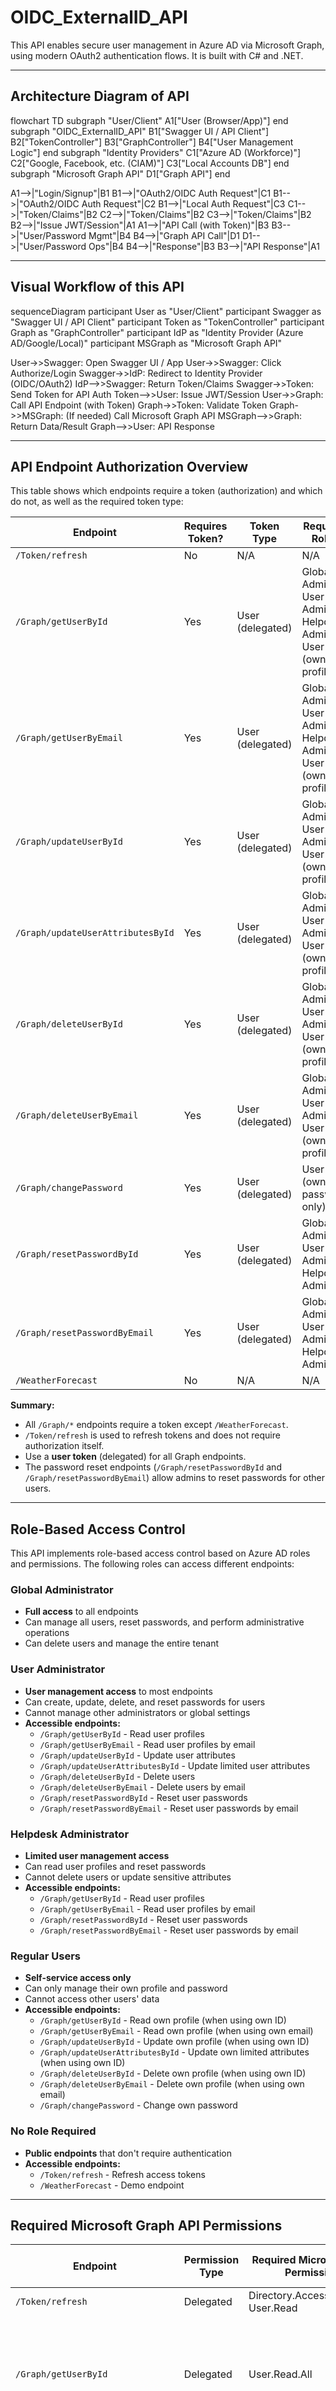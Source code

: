 # OIDC_ExternalID_API

This API enables secure user management in Azure AD via Microsoft Graph, using modern OAuth2 authentication flows. It is built with C# and .NET.

---

## Architecture Diagram of API

flowchart TD
  subgraph "User/Client"
    A1["User (Browser/App)"]
  end
  subgraph "OIDC_ExternalID_API"
    B1["Swagger UI / API Client"]
    B2["TokenController"]
    B3["GraphController"]
    B4["User Management Logic"]
  end
  subgraph "Identity Providers"
    C1["Azure AD (Workforce)"]
    C2["Google, Facebook, etc. (CIAM)"]
    C3["Local Accounts DB"]
  end
  subgraph "Microsoft Graph API"
    D1["Graph API"]
  end

  A1-->|"Login/Signup"|B1
  B1-->|"OAuth2/OIDC Auth Request"|C1
  B1-->|"OAuth2/OIDC Auth Request"|C2
  B1-->|"Local Auth Request"|C3
  C1-->|"Token/Claims"|B2
  C2-->|"Token/Claims"|B2
  C3-->|"Token/Claims"|B2
  B2-->|"Issue JWT/Session"|A1
  A1-->|"API Call (with Token)"|B3
  B3-->|"User/Password Mgmt"|B4
  B4-->|"Graph API Call"|D1
  D1-->|"User/Password Ops"|B4
  B4-->|"Response"|B3
  B3-->|"API Response"|A1

---

## Visual Workflow of this API

sequenceDiagram
  participant User as "User/Client"
  participant Swagger as "Swagger UI / API Client"
  participant Token as "TokenController"
  participant Graph as "GraphController"
  participant IdP as "Identity Provider (Azure AD/Google/Local)"
  participant MSGraph as "Microsoft Graph API"

  User->>Swagger: Open Swagger UI / App
  User->>Swagger: Click Authorize/Login
  Swagger->>IdP: Redirect to Identity Provider (OIDC/OAuth2)
  IdP-->>Swagger: Return Token/Claims
  Swagger->>Token: Send Token for API Auth
  Token-->>User: Issue JWT/Session
  User->>Graph: Call API Endpoint (with Token)
  Graph->>Token: Validate Token
  Graph->>MSGraph: (If needed) Call Microsoft Graph API
  MSGraph-->>Graph: Return Data/Result
  Graph-->>User: API Response

---

## API Endpoint Authorization Overview

This table shows which endpoints require a token (authorization) and which do not, as well as the required token type:


| Endpoint                         | Requires Token? | Token Type       | Required Roles                    |
|----------------------------------|-----------------|------------------|-----------------------------------|
| `/Token/refresh`                 | No              | N/A              | N/A                               |
| `/Graph/getUserById`             | Yes             | User (delegated) | Global Admin, User Admin, Helpdesk Admin, User (own profile) |
| `/Graph/getUserByEmail`          | Yes             | User (delegated) | Global Admin, User Admin, Helpdesk Admin, User (own profile) |
| `/Graph/updateUserById`          | Yes             | User (delegated) | Global Admin, User Admin, User (own profile) |
| `/Graph/updateUserAttributesById`| Yes             | User (delegated) | Global Admin, User Admin, User (own profile) |
| `/Graph/deleteUserById`          | Yes             | User (delegated) | Global Admin, User Admin, User (own profile) |
| `/Graph/deleteUserByEmail`       | Yes             | User (delegated) | Global Admin, User Admin, User (own profile) |
| `/Graph/changePassword`          | Yes             | User (delegated) | User (own password only)          |
| `/Graph/resetPasswordById`       | Yes             | User (delegated) | Global Admin, User Admin, Helpdesk Admin |
| `/Graph/resetPasswordByEmail`    | Yes             | User (delegated) | Global Admin, User Admin, Helpdesk Admin |
| `/WeatherForecast`               | No              | N/A              | N/A                               |


**Summary:**
- All `/Graph/*` endpoints require a token except `/WeatherForecast`.
- `/Token/refresh` is used to refresh tokens and does not require authorization itself.
- Use a **user token** (delegated) for all Graph endpoints.
- The password reset endpoints (`/Graph/resetPasswordById` and `/Graph/resetPasswordByEmail`) allow admins to reset passwords for other users.

---

## Role-Based Access Control

This API implements role-based access control based on Azure AD roles and permissions. The following roles can access different endpoints:

### **Global Administrator**
- **Full access** to all endpoints
- Can manage all users, reset passwords, and perform administrative operations
- Can delete users and manage the entire tenant

### **User Administrator** 
- **User management access** to most endpoints
- Can create, update, delete, and reset passwords for users
- Cannot manage other administrators or global settings
- **Accessible endpoints:**
  - `/Graph/getUserById` - Read user profiles
  - `/Graph/getUserByEmail` - Read user profiles by email
  - `/Graph/updateUserById` - Update user attributes
  - `/Graph/updateUserAttributesById` - Update limited user attributes
  - `/Graph/deleteUserById` - Delete users
  - `/Graph/deleteUserByEmail` - Delete users by email
  - `/Graph/resetPasswordById` - Reset user passwords
  - `/Graph/resetPasswordByEmail` - Reset user passwords by email

### **Helpdesk Administrator**
- **Limited user management access**
- Can read user profiles and reset passwords
- Cannot delete users or update sensitive attributes
- **Accessible endpoints:**
  - `/Graph/getUserById` - Read user profiles
  - `/Graph/getUserByEmail` - Read user profiles by email
  - `/Graph/resetPasswordById` - Reset user passwords
  - `/Graph/resetPasswordByEmail` - Reset user passwords by email

### **Regular Users**
- **Self-service access only**
- Can only manage their own profile and password
- Cannot access other users' data
- **Accessible endpoints:**
  - `/Graph/getUserById` - Read own profile (when using own ID)
  - `/Graph/getUserByEmail` - Read own profile (when using own email)
  - `/Graph/updateUserById` - Update own profile (when using own ID)
  - `/Graph/updateUserAttributesById` - Update own limited attributes (when using own ID)
  - `/Graph/deleteUserById` - Delete own profile (when using own ID)
  - `/Graph/deleteUserByEmail` - Delete own profile (when using own email)
  - `/Graph/changePassword` - Change own password

### **No Role Required**
- **Public endpoints** that don't require authentication
- **Accessible endpoints:**
  - `/Token/refresh` - Refresh access tokens
  - `/WeatherForecast` - Demo endpoint

---

## Required Microsoft Graph API Permissions

| Endpoint                        | Permission Type | Required Microsoft Graph Permissions      | Required Azure AD Role           |
|---------------------------------|-----------------|------------------------------------------|----------------------------------|
| `/Token/refresh`                | Delegated       | Directory.AccessAsUser.All, User.Read    | None                             |
| `/Graph/getUserById`            | Delegated       | User.Read.All                            | Global Admin, User Admin, Helpdesk Admin, User (own profile) |
| `/Graph/getUserByEmail`         | Delegated       | User.Read.All                            | Global Admin, User Admin, Helpdesk Admin, User (own profile) |
| `/Graph/updateUserById`         | Delegated       | User.ReadWrite.All                       | Global Admin, User Admin, User (own profile) |
| `/Graph/updateUserAttributesById`| Delegated      | User.ReadWrite.All                       | Global Admin, User Admin, User (own profile) |
| `/Graph/deleteUserById`         | Delegated       | User.ReadWrite.All                       | Global Admin, User Admin, User (own profile) |
| `/Graph/deleteUserByEmail`      | Delegated       | User.ReadWrite.All                       | Global Admin, User Admin, User (own profile) |
| `/Graph/changePassword`         | Delegated       | Directory.AccessAsUser.All               | User (own password only)         |
| `/Graph/resetPasswordById`      | Delegated       | User.ReadWrite.All                       | Global Admin, User Admin, Helpdesk Admin |
| `/Graph/resetPasswordByEmail`   | Delegated       | User.ReadWrite.All                       | Global Admin, User Admin, Helpdesk Admin |
| `/WeatherForecast`              | None            | (Demo endpoint, no auth required)        | None                             |

---

## Supported Account Types for Token Generation and Password Change

| Account Type                                 | Token Generation | Password Change |
|----------------------------------------------|:----------------:|:--------------:|
| Azure AD user                               |       ✅         |      ✅        |
| Azure AD B2B guest                          |       ✅         |      ✅        |
| Social login (federated via Azure AD B2C/B2B)|       ✅         |      ✅*       |
| Local-only account (not in Azure AD)         |       ❌         |      ❌        |
| Social login (not federated)                 |       ❌         |      ❌        |

*Password change for social logins is only possible if the social account is federated through Azure AD B2C/B2B and the user is managed by your Azure AD tenant. Otherwise, password changes must be performed with the external provider (e.g., Google, Facebook).

---

## Quick Start

1. Register your API in Azure AD and set up permissions as above.
2. Run the API locally.
3. Open Swagger UI at `https://localhost:demo/swagger`.
4. Click **Authorize** and log in with your Azure AD, B2B, or federated social account.
5. Use the `/graph/changePassword` endpoint to change your password.

---

## Troubleshooting

- **Domain not valid:** Make sure the user's domain is allowed in Azure AD External Identities settings.
- **User not found:** Ensure the user is registered and has accepted any invitations.
- **Permission errors:** Confirm the app registration has the right Microsoft Graph permissions and consent is granted.
- **Redirect URI issues:** The redirect URI in Azure AD must match exactly what is used in Swagger UI.

---

## Authentication & Authorization (Azure AD)

### Supported Flow: OAuth2 Authorization Code with PKCE

- **Swagger UI** is configured for the Authorization Code flow with PKCE, supporting secure, interactive login for any Microsoft account (work, school, or personal).
- **Redirect URI:**
  - `https://localhost:demo/swagger/oauth2-redirect.html` (must be registered in Azure AD)
- **Supported account types:**
  - "Accounts in any organizational directory and personal Microsoft accounts (e.g. Skype, Xbox)"
- **Scope:**
  - `api.read` (Read access to API, as mentioned in Microsoft document)

#### How to Use in Swagger UI
1. Click **Authorize** in Swagger UI.
2. Log in with any Microsoft account (work, school, or personal).
3. Consent to the requested permissions.
4. The access token will be used for authorized API calls (e.g., password change endpoint).

> **Note:**
> - The access token must include the `Directory.AccessAsUser.All` delegated permission to use the password change endpoint. This is automatically requested by Swagger UI during login.
> - Some Microsoft Graph permissions may not be available to personal accounts. See [Microsoft Graph permissions reference](https://learn.microsoft.com/en-us/graph/permissions-reference).
> - The redirect URI must match exactly in Azure AD and Swagger config.

---

For further details or advanced scenarios, refer to Microsoft documentation on [OAuth2 flows in Azure AD](https://learn.microsoft.com/en-us/azure/active-directory/develop/v2-oauth2-auth-code-flow) and [Microsoft Graph permissions](https://learn.microsoft.com/en-us/graph/permissions-reference).